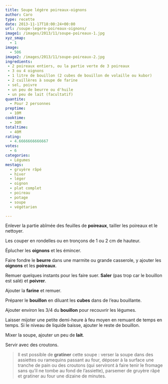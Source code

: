 ```yaml
---
title: Soupe légère poireaux-oignons
author: Caro
type: recette
date: 2013-11-17T18:00:24+00:00
url: /soupe-legere-poireaux-oignons/
image1: /images/2013/11/soupe-poireaux-1.jpg
xyz_smap:
  - 1
image:
  - 506
image2: /images/2013/11/soupe-poireaux-2.jpg
ingredients:
 - 2 poireaux entiers, ou la partie verte de 3 poireaux
 - 3 ou 4 oignons
 - 1 litre de bouillon (2 cubes de bouillon de volaille ou kubor)
 - 2 cuillères à soupe de farine
 - sel, poivre
 - un peu de beurre ou d'huile
 - un peu de lait (facultatif)
quantite:
  - Pour 2 personnes
preptime:
  - 10M
cooktime:
  - 30M
totaltime:
  - 40M
rating:
  - 4.6666666666667
votes:
  - 6
categories:
  - Légumes
mestags:
  - gruyère râpé
  - hiver
  - léger
  - oignon
  - plat complet
  - poireau
  - potage
  - soupe
  - végétarien

---
```

Enlever la partie abîmée des feuilles de **poireaux**, tailler les poireaux et le nettoyer.

Les couper en rondelles ou en tronçons de 1 ou 2 cm de hauteur.

Éplucher les **oignons** et les émincer.

Faire fondre le **beurre** dans une marmite ou grande casserole, y ajouter les **oignons** et les **poireaux**.

Remuer quelques instants pour les faire suer. **Saler** (pas trop car le bouillon est salé) et **poivrer**.

Ajouter la **farine** et remuer.

Préparer le **bouillon** en diluant les **cubes** dans de l&rsquo;eau bouillante.

Ajouter environ les 3/4 du **bouillon** pour recouvrir les légumes.

Laisser mijoter une petite demi-heure à feu moyen en remuant de temps en temps. Si le niveau de liquide baisse, ajouter le reste de bouillon.

Mixer la soupe, ajouter un peu de **lait**.

Servir avec des croutons.

> Il est possible de **gratiner** cette soupe : verser la soupe dans des assiettes ou ramequins passant au four, déposer à la surface une tranche de pain ou des croutons (qui serviront à faire tenir le fromage sans qu&rsquo;il ne tombe au fond de l&rsquo;assiette), parsemer de gruyère râpé et gratiner au four une dizaine de minutes.

&nbsp;

&nbsp;